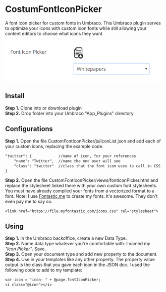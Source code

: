 # CostumFontIconPicker
A font icon picker for custom fonts in Umbraco. This Umbraco plugin serves to optimize your icons with custom icon fonts while still allowing your content editors to choose what icons they want. 

<p>
	<img src="readme/intro-image.png" alt="A font icon picker for custom fonts in Umbraco" />
</p>

## Install
<b>Step 1.</b> Clone into or download plugin <br />
<b>Step 2.</b> Drop folder into your Umbraco "App_Plugins" directory

## Configurations
<b>Step 1.</b> Open the file CustomFontIconPicker/js/iconList.json and add each of your custom icons, replacing the example code.
```
"twitter": {  			//name of icon, for your references
	"name": "Twitter", 	//name the end user will see
	"class": "twitter" 	//class that the font icon uses to call in CSS
}
```
<b>Step 2.</b> Open the file CustomFontIconPicker/views/fontIconPicker.html and replace the stylesheet linked there with your own custom font stylesheets. You must have already compiled your fonts from a vectorized format to a font.
Note: I use <a href="http://fontastic.me/" target="_blank">Fontastic.me</a> to create my fonts. It's awesome. They don't even pay me to say so.
```
<link href="https://file.myfontastic.com/icons.css" rel="stylesheet">
```

## Using
<b>Step 1.</b> In the Umbraco backoffice, create a new Data Type.<br />
<b>Step 2.</b> Name data type whatever you're comfortable with. I named my <i>"Icon Picker"</i>. Save.<br />
<b>Step 3.</b> Open your document type and add new property to the document.
<b>Step 4.</b> Use in your templates like any other property. The property value output is the class that you gave each icon in the JSON doc. I used the following code to add to my template:
```
var icon = "icon- " + @page.fontIconPicker;
<i class="@icon"></i>
```